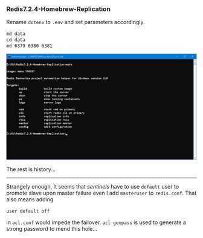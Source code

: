 ### Redis7.2.4-Homebrew-Replication

Rename `dotenv` to `.env` and set parameters accordingly. 

```
md data 
cd data 
md 6379 6380 6381 
```

![alt make](make.JPG)

The rest is history... 

---

Strangely enough, It seems that *sentinels* have to use `default` user to promote slave upon master failure even I add `masteruser` to `redis.conf`. That also means adding
```
user default off 
```

in `acl.conf` would impede the failover. `acl genpass` is used to generate a strong password to mend this hole... 
